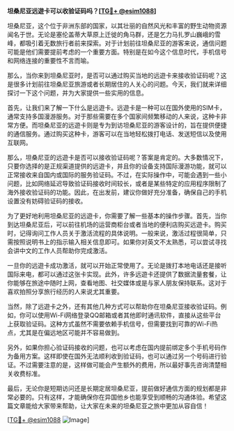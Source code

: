 **坦桑尼亚远遊卡可以收验证码吗？[[TG💪+ @esim1088](https://t.me/s/esim1088)]**

坦桑尼亚，这个位于非洲东部的国家，以其壮丽的自然风光和丰富的野生动物资源闻名于世。无论是塞伦盖蒂大草原上迁徙的角马群，还是乞力马扎罗山巍峨的雪峰，都吸引着无数旅行者前来探索。对于计划前往坦桑尼亚的游客来说，通信问题可能是他们需要提前考虑的一个重要方面。特别是在如今这个信息时代，手机信号和网络连接的重要性不言而喻。

那么，当你来到坦桑尼亚时，是否可以通过购买当地的远遊卡来接收验证码呢？这是很多计划前往坦桑尼亚旅游或者长期居住的人关心的问题。今天，我们就来详细探讨一下这个问题，并为大家提供一些实用的信息。

首先，让我们来了解一下什么是远遊卡。远遊卡是一种可以在国外使用的SIM卡，通常支持多国漫游服务。对于那些需要在多个国家间频繁移动的人来说，这种卡非常方便。而坦桑尼亚的远遊卡则是专为到访坦桑尼亚的游客设计的，旨在提供便捷的通信服务。通过购买这种卡，游客可以在当地轻松拨打电话、发送短信以及使用互联网。

那么，坦桑尼亚的远遊卡是否可以接收验证码呢？答案是肯定的。大多数情况下，只要你选择的是正规渠道提供的远遊卡，并且你的设备支持国际漫游功能，就可以正常接收来自国内或国际的服务验证码。不过，在实际操作中，可能会遇到一些小问题，比如网络延迟导致验证码接收时间较长，或者是某些特定的应用程序限制了海外接收验证码的功能。因此，在出发前，建议你做好充分准备，确保自己的手机设置没有妨碍验证码的接收。

为了更好地利用坦桑尼亚的远遊卡，你需要了解一些基本的操作步骤。首先，当你到达坦桑尼亚后，可以前往机场的运营商柜台或者当地的便利店购买远遊卡。购买时，记得询问工作人员关于激活流程的具体说明。一般来说，激活过程很简单，只需按照说明书上的指示输入相关信息即可。如果你对英文不太熟悉，可以尝试寻找会讲中文的工作人员帮助你完成激活。

一旦你的远遊卡成功激活，就可以开始正常使用了。无论是拨打本地电话还是接听国际来电，都可以通过这张卡实现。此外，许多远遊卡还提供了数据流量套餐，让你能够在旅途中随时上网，查看地图、社交媒体或是与家人朋友保持联系。这对于喜欢拍照分享旅行经历的人来说尤其重要。

当然，除了远遊卡之外，还有其他几种方式可以帮助你在坦桑尼亚接收验证码。例如，你可以使用Wi-Fi网络登录QQ邮箱或者其他即时通讯软件，直接从这些平台上获取验证码。这种方式虽然不需要依赖手机信号，但需要找到可靠的Wi-Fi热点，尤其是在偏远地区可能并不容易做到。

另外，如果你担心验证码接收的问题，也可以考虑在国内提前绑定多个手机号码作为备用方案。这样即使在国外无法顺利收到验证码，也可以通过另一个号码进行验证。不过需要注意的是，这样做可能会产生额外的费用，所以最好事先咨询清楚相关收费标准。

最后，无论你是短期访问还是长期定居坦桑尼亚，提前做好通信方面的规划都是非常必要的。只有这样，才能确保你在异国他乡也能享受到顺畅的沟通体验。希望这篇文章能给大家带来帮助，让大家在未来的坦桑尼亚之旅中更加从容自信！

[[TG💪+ @esim1088](https://t.me/s/esim1088) ![Image](https://i.postimg.cc/4NQfJmqS/Snipaste-2025-05-13-00-14-12.png)]